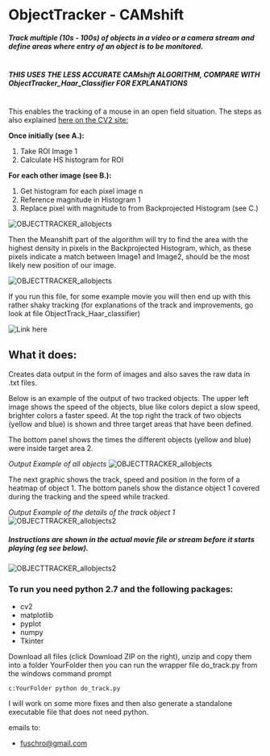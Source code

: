 
# ObjectTracker - CAMshift

##### Track multiple (10s - 100s) of objects in a video or a camera stream and define areas where entry of an object is to be monitored.
#

##### THIS USES THE LESS ACCURATE CAMshift ALGORITHM, COMPARE WITH ObjectTracker_Haar_Classifier FOR EXPLANATIONS
#
This enables the tracking of a mouse in an open field situation. The steps as also explained 
 [ here on the CV2 site:](http://www.swarthmore.edu/NatSci/mzucker1/opencv-2.4.10-docs/doc/tutorials/imgproc/histograms/back_projection/back_projection.html "CV2")




**Once initially (see A.):**
1. Take ROI Image 1
2. Calculate HS histogram for ROI

**For each other image (see B.):**

1. Get histogram for each pixel image n
2. Reference magnitude in Histogram 1
3. Replace pixel with magnitude to from Backprojected Histogram (see C.)

![OBJECTTRACKER_allobjects](http://i.imgur.com/pTNkVfi.jpg)


Then the Meanshift part of the algorithm will try to find the area with the highest density in pixels in the Backprojected Histogram, which, as these pixels indicate a match between Image1 and Image2, should be the most likely new position of our image.

![OBJECTTRACKER_allobjects](http://i.imgur.com/ESgW9zs.jpg)


If you run this file, for some example movie you will then end up with this rather shaky tracking (for explanations of the track and improvements, go look at file ObjectTrack_Haar_classifier)


![Link here](http://i.imgur.com/F3T5GKu.gif)




## What it does:
Creates data output in the form of images and also saves the raw data in .txt files.

Below is an example of the output of two tracked objects. The upper left image shows the speed of the objects, blue like colors depict
a slow speed, brighter colors a faster speed. At the top right the track of two objects (yellow and blue) is shown and three 
target areas that have been defined.

The bottom panel shows the times the different objects (yellow and blue) were inside target area 2.



*Output Example of all objects*
![OBJECTTRACKER_allobjects](http://i.imgur.com/Odb3XIc.png)



The next graphic shows the track, speed and position in the form of a heatmap of object 1.
The bottom panels show the distance object 1 covered during the tracking and the speed while tracked.

*Output Example of the details of the track object 1*
![OBJECTTRACKER_allobjects2](http://i.imgur.com/NgPeQgm.png)




##### Instructions are shown in the actual movie file or stream before it starts playing (eg see below).
![OBJECTTRACKER_allobjects2](http://i.imgur.com/eBl9VPK.png)





### To run you need python 2.7 and the following packages:

- cv2
- matplotlib
- pyplot
- numpy
- Tkinter

Download all files (click Download ZIP on the right), unzip and copy them into a folder YourFolder then you can run
the wrapper file do_track.py from the windows command prompt
```
c:YourFolder python do_track.py
```

I will work on some more fixes and then also generate a standalone executable file that does not need python.

emails to:
- <fuschro@gmail.com>